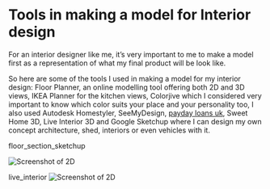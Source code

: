 Tools in making a model for Interior design	
========


For an interior designer like me, it’s very important to me to make a model first as a representation of what my final product will be look like. 

So here are some of the tools I used in making a model for my interior design: Floor Planner, an online modelling tool offering both 2D and 3D views, IKEA Planner for the kitchen views, Colorjive which I considered very important to know which color suits your place and your personality too, I also used Autodesk Homestyler, SeeMyDesign, [payday loans uk](http://www.treehouseloans.co.uk/), Sweet Home 3D, Live Interior 3D and Google Sketchup where I can design my own concept architecture, shed, interiors or even vehicles with it.


floor_section_sketchup

![Screenshot of 2D](https://peterillustrator.files.wordpress.com/2012/03/9square_1st-floor_section_sketchup.jpg)


live_interior
![Screenshot of 2D](http://img.brothersoft.com/screenshots/softimage/l/live_interior_3d_pro-242293-1243395755.jpeg)
